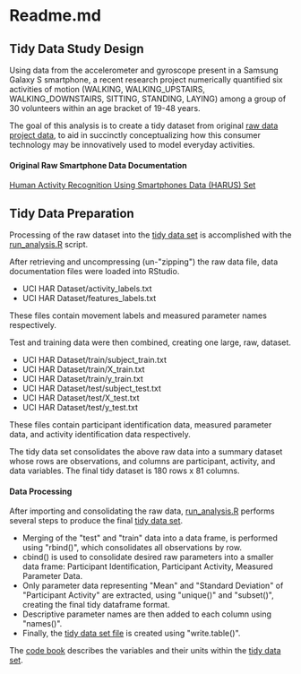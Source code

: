 # **Readme.md**




## **Tidy Data Study Design**
Using data from the accelerometer and gyroscope present in a Samsung Galaxy S smartphone, a recent research project numerically quantified six activities of motion (WALKING, WALKING_UPSTAIRS, WALKING_DOWNSTAIRS, SITTING, STANDING, LAYING) among a group of 30 volunteers within an age bracket of 19-48 years.  

The goal of this analysis is to create a tidy dataset from original [raw data project data](https://d396qusza40orc.cloudfront.net/getdata%2Fprojectfiles%2FUCI%20HAR%20Dataset.zip), to aid in succinctly conceptualizing how this consumer technology may be innovatively used to model everyday activities.

#### **Original Raw Smartphone Data Documentation**
[Human Activity Recognition Using Smartphones Data (HARUS) Set](http://archive.ics.uci.edu/ml/datasets/Human+Activity+Recognition+Using+Smartphones)

## **Tidy Data Preparation**
Processing of the raw dataset into the [tidy data set](https://github.com/markortmeyer/GETANDCLEANDATAJHU/blob/master/HARUS_tidy.txt) is accomplished with the [run_analysis.R](https://github.com/markortmeyer/GETANDCLEANDATAJHU/blob/master/run_analysis.R) script.

After retrieving and uncompressing (un-"zipping") the raw data file, data documentation files were loaded into RStudio. 

* UCI HAR Dataset/activity_labels.txt
* UCI HAR Dataset/features_labels.txt

These files contain movement labels and measured parameter names respectively.

Test and training data were then combined, creating one large, raw, dataset. 

* UCI HAR Dataset/train/subject_train.txt
* UCI HAR Dataset/train/X_train.txt
* UCI HAR Dataset/train/y_train.txt
* UCI HAR Dataset/test/subject_test.txt
* UCI HAR Dataset/test/X_test.txt
* UCI HAR Dataset/test/y_test.txt

These files contain participant identification data, measured parameter data, and activity identification data respectively.

The tidy data set consolidates the above raw data into a summary dataset whose rows are observations, and columns are participant, activity, and data variables.  The final tidy dataset is 180 rows x 81 columns.


#### **Data Processing** 
After importing and consolidating the raw data, [run_analysis.R](https://github.com/markortmeyer/GETANDCLEANDATAJHU/blob/master/run_analysis.R) performs several steps to produce the final [tidy data set](https://github.com/markortmeyer/GETANDCLEANDATAJHU/blob/master/tidy_data.txt).

* Merging of the "test" and "train" data into a data frame, is performed using "rbind()", which consolidates all observations by row. 
* cbind() is used to consolidate desired raw parameters into a smaller data frame:  Participant Identification, Participant Activity, Measured Parameter Data.
* Only parameter data representing "Mean" and "Standard Deviation" of "Participant Activity" are extracted, using "unique()" and "subset()", creating the final tidy dataframe format.
* Descriptive parameter names are then added to each column using "names()".
* Finally, the [tidy data set file](https://github.com/markortmeyer/GETANDCLEANDATAJHU/blob/master/tidy_data.txt) is created using "write.table()".

The [code book](https://github.com/markortmeyer/GETANDCLEANDATAJHU/blob/master/CodeBook.md) describes the variables and their units within the [tidy data set](https://github.com/markortmeyer/GETANDCLEANDATAJHU/tidy_data.txt).
